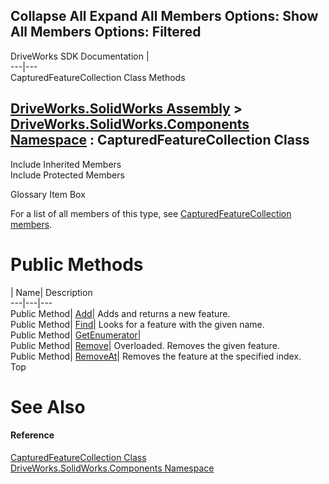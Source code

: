 Collapse All Expand All Members Options: Show All  Members Options: Filtered   
---  
DriveWorks SDK Documentation  |   
---|---  
CapturedFeatureCollection Class Methods   
  
[DriveWorks.SolidWorks Assembly](topic13342.md) > [DriveWorks.SolidWorks.Components Namespace](topic13925.md) : CapturedFeatureCollection Class  
---  
  
Include Inherited Members    
Include Protected Members    


Glossary Item Box

For a list of all members of this type, see [CapturedFeatureCollection members](topic14202.md).

# Public Methods

| Name| Description  
---|---|---  
Public Method| [Add](topic14207.md)| Adds and returns a new feature.   
Public Method| [Find](topic14208.md)| Looks for a feature with the given name.   
Public Method| [GetEnumerator](topic14209.md)|   
Public Method| [Remove](topic14210.md)| Overloaded. Removes the given feature.   
Public Method| [RemoveAt](topic14213.md)| Removes the feature at the specified index.   
Top

# See Also

#### Reference

[CapturedFeatureCollection Class](topic14201.md)   
[DriveWorks.SolidWorks.Components Namespace](topic13925.md)


